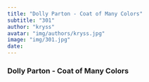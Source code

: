 ```yaml
---
title: "Dolly Parton - Coat of Many Colors"
subtitle: "301"
author: "kryss"
avatar: "img/authors/kryss.jpg"
image: "img/301.jpg"
date:
---
```


### Dolly Parton - Coat of Many Colors
